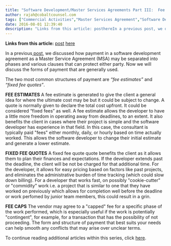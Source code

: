 ```yaml
---
title: "Software Development/Master Services Agreements Part III:  Fee Estimates/Quoting/Fee Caps/Fixed Fee"
author: rajah@cobaltcounsel.com
tags: ["Commercial Activities","Master Services Agreement","Software Development","Rajah"]
date: 2016-08-01 12:39:40
description: "Links from this article: posthereIn a previous post, we discussed how payment in a software development agreement as a Master Service..."
---
```


**Links from this article:**
[ post](http://blog.clausehound.com/software-developmentmaster-services-agreements-part-ii-fees-deposits-refunds-and-good-faith/)
[here](http://blog.clausehound.com/software-developmentmaster-services-agreements-part-iv-compensation-in-cash-and-alternative-forms-of-compensation/)

In a previous[ post](http://blog.clausehound.com/software-developmentmaster-services-agreements-part-ii-fees-deposits-refunds-and-good-faith/), we discussed how payment in a software development agreement as a Master Service Agreement (MSA) may be separated into phases and various clauses that can protect either party. Now we will discuss the forms of payment that are generally used.

The two most common structures of payment are *“fee estimates”* and *“fixed fee quotes”*.

**FEE ESTIMATES**
A fee estimate is generated to give the client a general idea for where the ultimate cost may be but it could be subject to change. A quote is normally given to declare the total cost upfront. It could be considered “fixed fees” as well.
A fee estimate allows the developer to have a little more freedom in operating away from deadlines, to an extent. It also benefits the client in cases where their project is simple and the software developer has experience in that field. In this case, the consultant is typically paid "fees" either monthly, daily, or hourly based on time actually worked. This allows the software developer to change their initial estimate and generate a lower estimate.

**FIXED FEE QUOTES**
A fixed fee quote quote benefits the client as it allows them to plan their finances and expectations. If the developer extends past the deadline, the client will be not be charged for that additional time. For the developer, it allows for easy pricing based on factors like past projects, and eliminates the administrative burden of time tracking (which could slow down billing). For a developer that works fast, on possibly "cookie-cutter" or "commidity" work i.e. a project that is similar to one that they have worked on previously which allows for completion well before the deadline or work perfomed by junior team members, this could result in a grin.

**FEE CAPS**
The vendor may agree to a "capped" fee for a specific phase of the work performed, which is especially useful if the work is potentially "contingent", for example, for a transaction that has the possibility of not proceeding. The form and structure of payment that best suits your needs can help smooth any conflicts that may arise over unclear terms.

To continue reading additional articles within this series, click [here](http://blog.clausehound.com/software-developmentmaster-services-agreements-part-iv-compensation-in-cash-and-alternative-forms-of-compensation/).